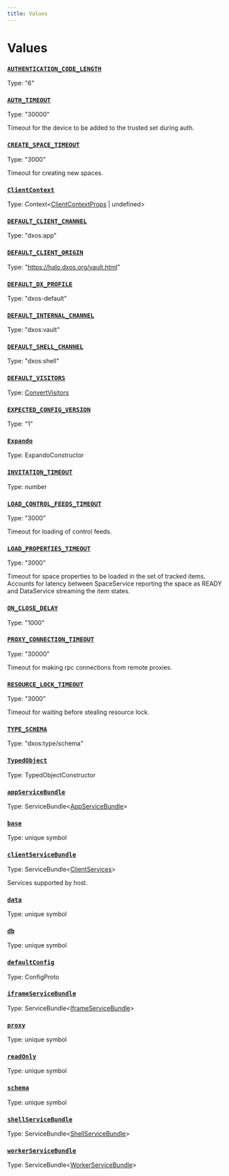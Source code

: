 ```yaml
---
title: Values
---
```

# Values 

### [`AUTHENTICATION_CODE_LENGTH`]()
Type: "6"

### [`AUTH_TIMEOUT`]()
Type: "30000"

Timeout for the device to be added to the trusted set during auth.

### [`CREATE_SPACE_TIMEOUT`]()
Type: "3000"

Timeout for creating new spaces.

### [`ClientContext`](https://github.com/dxos/dxos/blob/main/packages/sdk/react-client/src/client/ClientContext.tsx#L24)
Type: Context&lt;[ClientContextProps](/api/@dxos/react-client/types/ClientContextProps) | undefined&gt;

### [`DEFAULT_CLIENT_CHANNEL`]()
Type: "dxos:app"

### [`DEFAULT_CLIENT_ORIGIN`]()
Type: "https://halo.dxos.org/vault.html"

### [`DEFAULT_DX_PROFILE`]()
Type: "dxos-default"

### [`DEFAULT_INTERNAL_CHANNEL`]()
Type: "dxos:vault"

### [`DEFAULT_SHELL_CHANNEL`]()
Type: "dxos:shell"

### [`DEFAULT_VISITORS`]()
Type: [ConvertVisitors](/api/@dxos/react-client/types/ConvertVisitors)

### [`EXPECTED_CONFIG_VERSION`]()
Type: "1"

### [`Expando`]()
Type: ExpandoConstructor

### [`INVITATION_TIMEOUT`]()
Type: number

### [`LOAD_CONTROL_FEEDS_TIMEOUT`]()
Type: "3000"

Timeout for loading of control feeds.

### [`LOAD_PROPERTIES_TIMEOUT`]()
Type: "3000"

Timeout for space properties to be loaded in the set of tracked items.
Accounts for latency between SpaceService reporting the space as READY and DataService streaming the item states.

### [`ON_CLOSE_DELAY`]()
Type: "1000"

### [`PROXY_CONNECTION_TIMEOUT`]()
Type: "30000"

Timeout for making rpc connections from remote proxies.

### [`RESOURCE_LOCK_TIMEOUT`]()
Type: "3000"

Timeout for waiting before stealing resource lock.

### [`TYPE_SCHEMA`]()
Type: "dxos:type/schema"

### [`TypedObject`]()
Type: TypedObjectConstructor

### [`appServiceBundle`]()
Type: ServiceBundle&lt;[AppServiceBundle](/api/@dxos/react-client/types/AppServiceBundle)&gt;

### [`base`]()
Type: unique symbol

### [`clientServiceBundle`]()
Type: ServiceBundle&lt;[ClientServices](/api/@dxos/react-client/types/ClientServices)&gt;

Services supported by host.

### [`data`]()
Type: unique symbol

### [`db`]()
Type: unique symbol

### [`defaultConfig`]()
Type: ConfigProto

### [`iframeServiceBundle`]()
Type: ServiceBundle&lt;[IframeServiceBundle](/api/@dxos/react-client/types/IframeServiceBundle)&gt;

### [`proxy`]()
Type: unique symbol

### [`readOnly`]()
Type: unique symbol

### [`schema`]()
Type: unique symbol

### [`shellServiceBundle`]()
Type: ServiceBundle&lt;[ShellServiceBundle](/api/@dxos/react-client/types/ShellServiceBundle)&gt;

### [`workerServiceBundle`]()
Type: ServiceBundle&lt;[WorkerServiceBundle](/api/@dxos/react-client/types/WorkerServiceBundle)&gt;
